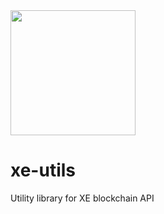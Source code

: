 <img src="https://cdn.edge.network/assets/img/edge-logo-green.svg" width="200">

# xe-utils

Utility library for XE blockchain API
